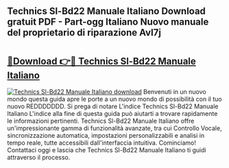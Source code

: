 ## Technics Sl-Bd22 Manuale Italiano Download gratuit PDF - Part-ogg Italiano Nuovo manuale del proprietario di riparazione AvI7j

# <h2><a href="http://dfd4qi.blite.top/?on=Technics+Sl-Bd22+Manuale+Italiano">🔗Download 👉🔴 Technics Sl-Bd22 Manuale Italiano</a></h2>

[![Technics Sl-Bd22 Manuale Italiano download](https://i.imgur.com/lujVjoI.png)](http://dfd4qi.blite.top/?on=Technics+Sl-Bd22+Manuale+Italiano)
Benvenuti in un nuovo mondo questa guida apre le porte a un nuovo mondo di possibilità con il tuo nuovo REDDDDDDD. Si prega di notare L'indice Technics Sl-Bd22 Manuale Italiano L'indice alla fine di questa guida può aiutarti a trovare rapidamente le informazioni pertinenti. Technics Sl-Bd22 Manuale Italiano offre un'impressionante gamma di funzionalità avanzate, tra cui Controllo Vocale, sincronizzazione automatica, impostazioni personalizzabili e analisi in tempo reale, tutte accessibili dall'interfaccia intuitiva. Cominciamo! Contattaci oggi e lascia che Technics Sl-Bd22 Manuale Italiano ti guidi attraverso il processo.
